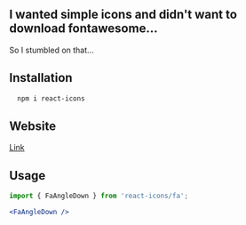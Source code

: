 ## I wanted simple icons and didn't want to download fontawesome...

So I stumbled on that...

## Installation

```bash
  npm i react-icons
```

## Website
[Link](https://react-icons.github.io/react-icons/)

## Usage

```jsx
import { FaAngleDown } from 'react-icons/fa';

<FaAngleDown />
```